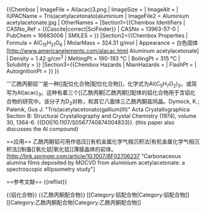 {{Chembox
| ImageFile = Al(acac)3.png
| ImageSize = 
| ImageAlt = 
| IUPACName = Tris(acetylacetonato)aluminium
| ImageFile2 = Aluminium acetylacetonate.jpg
| OtherNames = 
|Section1={{Chembox Identifiers
| CASNo_Ref = {{Cascite|correct|SciFinder}}
| CASNo = 13963-57-0
| PubChem = 16683006
| SMILES = }}
|Section2={{Chembox Properties
| Formula = AlC<sub>15</sub>H<sub>21</sub>O<sub>6</sub>
| MolarMass = 324.31 g/mol
| Appearance = 白色固体<ref name="americanelements">[http://www.americanelements.com/alacac.html Aluminum acetylacetonate]</ref>
| Density = 1.42 g/cm<sup>3</sup>
| MeltingPt = 190-193 °C 
| BoilingPt = 315 °C
| Solubility = }}
|Section3={{Chembox Hazards
| MainHazards = 
| FlashPt = 
| AutoignitionPt = }}
}}

'''乙酰丙酮铝'''是一种[[配位化合物|配位化合物]]，化学式为Al(C<sub>5</sub>H<sub>7</sub>O<sub>2</sub>)<sub>3</sub>，或简写为Al(acac)<sub>3</sub>。这种有着三个[[乙酰丙酮|乙酰丙酮]]配体的铝化合物用于含铝化合物的研究中。该分子为D<sub>3</sub>对称，和其它八面体三乙酰丙酮盐同晶。<ref>Dymock, K.; Palenik, Gus J. "Tris(acetylacetonato)gallium(III)" Acta Crystallographica Section B:  Structural Crystallography and Crystal Chemistry (1974), volume 30, 1364-6. {{DOI|10.1107/S0567740874004833}}. (this paper also discusses the Al compound)</ref>

==应用==
乙酰丙酮铝可用作低压[[有机金属化学气相沉积法|有机金属化学气相沉积法]]制备[[氧化铝|氧化铝]]薄膜晶体的前体。<ref name="MOCVD">[http://link.springer.com/article/10.1007/BF02706237 "Carbonaceous alumina films deposited by MOCVD from aluminium acetylacetonate: a spectroscopic ellipsometry study"]</ref>

==参考文献==
{{reflist}}

{{铝化合物}}
{{乙酰丙酮配合物}}
[[Category:铝配合物|Category:铝配合物]]
[[Category:乙酰丙酮配合物|Category:乙酰丙酮配合物]]